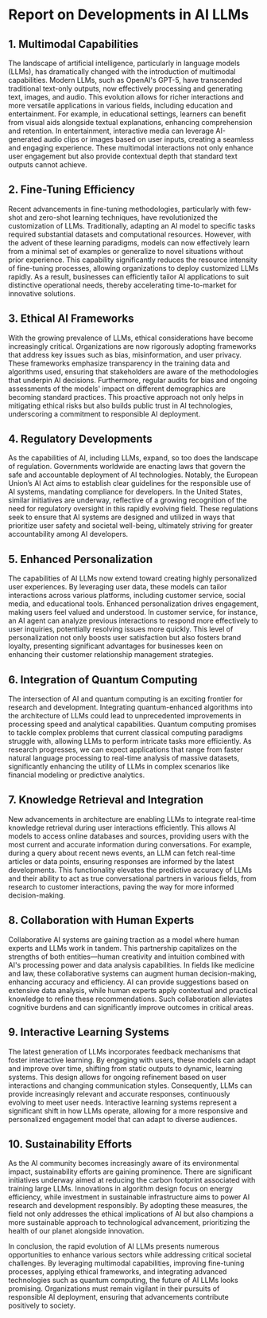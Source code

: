 # Report on Developments in AI LLMs 

## 1. Multimodal Capabilities
The landscape of artificial intelligence, particularly in language models (LLMs), has dramatically changed with the introduction of multimodal capabilities. Modern LLMs, such as OpenAI's GPT-5, have transcended traditional text-only outputs, now effectively processing and generating text, images, and audio. This evolution allows for richer interactions and more versatile applications in various fields, including education and entertainment. For example, in educational settings, learners can benefit from visual aids alongside textual explanations, enhancing comprehension and retention. In entertainment, interactive media can leverage AI-generated audio clips or images based on user inputs, creating a seamless and engaging experience. These multimodal interactions not only enhance user engagement but also provide contextual depth that standard text outputs cannot achieve.

## 2. Fine-Tuning Efficiency
Recent advancements in fine-tuning methodologies, particularly with few-shot and zero-shot learning techniques, have revolutionized the customization of LLMs. Traditionally, adapting an AI model to specific tasks required substantial datasets and computational resources. However, with the advent of these learning paradigms, models can now effectively learn from a minimal set of examples or generalize to novel situations without prior experience. This capability significantly reduces the resource intensity of fine-tuning processes, allowing organizations to deploy customized LLMs rapidly. As a result, businesses can efficiently tailor AI applications to suit distinctive operational needs, thereby accelerating time-to-market for innovative solutions.

## 3. Ethical AI Frameworks
With the growing prevalence of LLMs, ethical considerations have become increasingly critical. Organizations are now rigorously adopting frameworks that address key issues such as bias, misinformation, and user privacy. These frameworks emphasize transparency in the training data and algorithms used, ensuring that stakeholders are aware of the methodologies that underpin AI decisions. Furthermore, regular audits for bias and ongoing assessments of the models' impact on different demographics are becoming standard practices. This proactive approach not only helps in mitigating ethical risks but also builds public trust in AI technologies, underscoring a commitment to responsible AI deployment.

## 4. Regulatory Developments
As the capabilities of AI, including LLMs, expand, so too does the landscape of regulation. Governments worldwide are enacting laws that govern the safe and accountable deployment of AI technologies. Notably, the European Union’s AI Act aims to establish clear guidelines for the responsible use of AI systems, mandating compliance for developers. In the United States, similar initiatives are underway, reflective of a growing recognition of the need for regulatory oversight in this rapidly evolving field. These regulations seek to ensure that AI systems are designed and utilized in ways that prioritize user safety and societal well-being, ultimately striving for greater accountability among AI developers.

## 5. Enhanced Personalization
The capabilities of AI LLMs now extend toward creating highly personalized user experiences. By leveraging user data, these models can tailor interactions across various platforms, including customer service, social media, and educational tools. Enhanced personalization drives engagement, making users feel valued and understood. In customer service, for instance, an AI agent can analyze previous interactions to respond more effectively to user inquiries, potentially resolving issues more quickly. This level of personalization not only boosts user satisfaction but also fosters brand loyalty, presenting significant advantages for businesses keen on enhancing their customer relationship management strategies.

## 6. Integration of Quantum Computing
The intersection of AI and quantum computing is an exciting frontier for research and development. Integrating quantum-enhanced algorithms into the architecture of LLMs could lead to unprecedented improvements in processing speed and analytical capabilities. Quantum computing promises to tackle complex problems that current classical computing paradigms struggle with, allowing LLMs to perform intricate tasks more efficiently. As research progresses, we can expect applications that range from faster natural language processing to real-time analysis of massive datasets, significantly enhancing the utility of LLMs in complex scenarios like financial modeling or predictive analytics.

## 7. Knowledge Retrieval and Integration
New advancements in architecture are enabling LLMs to integrate real-time knowledge retrieval during user interactions efficiently. This allows AI models to access online databases and sources, providing users with the most current and accurate information during conversations. For example, during a query about recent news events, an LLM can fetch real-time articles or data points, ensuring responses are informed by the latest developments. This functionality elevates the predictive accuracy of LLMs and their ability to act as true conversational partners in various fields, from research to customer interactions, paving the way for more informed decision-making.

## 8. Collaboration with Human Experts
Collaborative AI systems are gaining traction as a model where human experts and LLMs work in tandem. This partnership capitalizes on the strengths of both entities—human creativity and intuition combined with AI's processing power and data analysis capabilities. In fields like medicine and law, these collaborative systems can augment human decision-making, enhancing accuracy and efficiency. AI can provide suggestions based on extensive data analysis, while human experts apply contextual and practical knowledge to refine these recommendations. Such collaboration alleviates cognitive burdens and can significantly improve outcomes in critical areas.

## 9. Interactive Learning Systems
The latest generation of LLMs incorporates feedback mechanisms that foster interactive learning. By engaging with users, these models can adapt and improve over time, shifting from static outputs to dynamic, learning systems. This design allows for ongoing refinement based on user interactions and changing communication styles. Consequently, LLMs can provide increasingly relevant and accurate responses, continuously evolving to meet user needs. Interactive learning systems represent a significant shift in how LLMs operate, allowing for a more responsive and personalized engagement model that can adapt to diverse audiences.

## 10. Sustainability Efforts
As the AI community becomes increasingly aware of its environmental impact, sustainability efforts are gaining prominence. There are significant initiatives underway aimed at reducing the carbon footprint associated with training large LLMs. Innovations in algorithm design focus on energy efficiency, while investment in sustainable infrastructure aims to power AI research and development responsibly. By adopting these measures, the field not only addresses the ethical implications of AI but also champions a more sustainable approach to technological advancement, prioritizing the health of our planet alongside innovation.

In conclusion, the rapid evolution of AI LLMs presents numerous opportunities to enhance various sectors while addressing critical societal challenges. By leveraging multimodal capabilities, improving fine-tuning processes, applying ethical frameworks, and integrating advanced technologies such as quantum computing, the future of AI LLMs looks promising. Organizations must remain vigilant in their pursuits of responsible AI deployment, ensuring that advancements contribute positively to society.